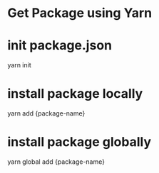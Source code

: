 <h1>Get Package using Yarn</h1>

# init package.json

yarn init

# install package locally

yarn add {package-name}

# install package globally

yarn global add {package-name}
